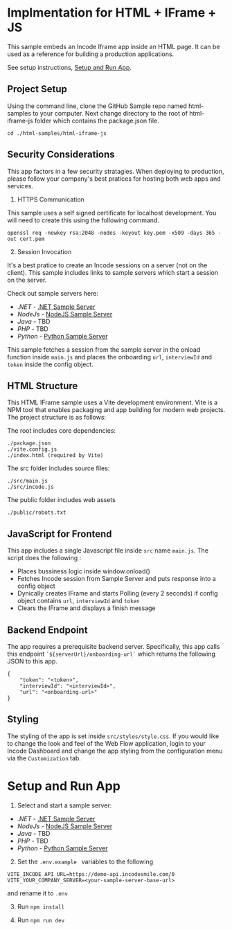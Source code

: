 # Implmentation for HTML + IFrame + JS

This sample embeds an Incode Iframe app inside an HTML page.  It can be used as a reference for building a production applications.

See setup instructions, [Setup and Run App](#setup-and-run-app).

## Project Setup

Using the command line, clone the GitHub Sample repo named html-samples to your computer.  Next change directory to the root of html-iframe-js folder which contains the package.json file. 

```
cd ./html-samples/html-iframe-js
```

## Security Considerations

This app factors in a few security stratagies.  When deploying to production, please follow your company's best pratices for hosting both web apps and services.

1. HTTPS Communication 

This sample uses a self signed certificate for localhost development.  You will need to create this using the following command.

```
openssl req -newkey rsa:2048 -nodes -keyout key.pem -x509 -days 365 -out cert.pem
```

2. Session Invocation

It's a best pratice to create an Incode sessions on a server (not on the client).  This sample includes links to sample servers which start a session on the server.

Check out sample servers here:

* _.NET_ - [.NET Sample Server][dotnet_url_sample]
* _NodeJs_ - [NodeJS Sample Server][nodejs_url_sample]
* _Java_ - TBD
* _PHP_ - TBD
* _Python_ - [Python Sample Server][python_server_sample]

This sample fetches a session from the sample server in the onload function inside ```main.js``` and places the onboarding ```url```, ```interviewId``` and ```token``` inside the config object. 

## HTML Structure 

This HTML IFrame sample uses a Vite development environment.  Vite is a NPM tool that enables packaging and app building for modern web projects.  The project structure is as follows:

The root includes core dependencies:

```
./package.json
./vite.config.js
./index.html (required by Vite)
```

The src folder includes source files:

```
./src/main.js
./src/incode.js
```

The public folder includes web assets

```
./public/robots.txt
```


## JavaScript for Frontend

This app includes a single Javascript file inside ```src``` name ```main.js```.  The script does the following :

* Places bussiness logic inside window.onload()
* Fetches Incode session from Sample Server and puts response into a config object
* Dynically creates IFrame and starts Polling (every 2 seconds) if config object contains ```url```, ```interviewId``` and ```token``` 
* Clears the IFrame and displays a finish message


## Backend Endpoint

The app requires a prerequisite backend server.  Specifically, this app calls this endpoint ``` `${serverUrl}/onboarding-url` ``` which returns the following JSON to this app.

```
{
    "token": "<token>",
    "interviewId": "<interviewId>",
    "url": "<onboarding-url>"
}

```

## Styling

The styling of the app is set inside ```src/styles/style.css```.  If you would like to change the look and feel of the Web Flow application, login to your Incode Dashboard and change the app styling from the configuration menu via the ```Customization``` tab.


# Setup and Run App

1) Select and start a sample server:

* _.NET_ - [.NET Sample Server][dotnet_url_sample]
* _NodeJs_ - [NodeJS Sample Server][nodejs_url_sample]
* _Java_ - TBD
* _PHP_ - TBD
* _Python_ - [Python Sample Server][python_server_sample]

2) Set the ```.env.example ``` variables to the following

```
VITE_INCODE_API_URL=https://demo-api.incodesmile.com/0
VITE_YOUR_COMPANY_SERVER=<your-sample-server-base-url>
```

and rename it to ```.env```

3) Run ```npm install```

3) Run ```npm run dev```



[dotnet_url_sample]: https://github.com/Incode-Technologies-Example-Repos/dotnet-samples/tree/main/token-server

[nodejs_url_sample]: https://github.com/Incode-Technologies-Example-Repos/nodejs-samples/tree/main/token-and-url-server

[python_server_sample]: https://github.com/Incode-Technologies-Example-Repos/python-samples#incode-samples